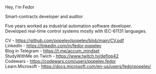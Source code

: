 Hey, I'm Fedor

Smart-contracts developer and auditor

Five years worked as industrial automation software developer.  
Developed real-time control systems mostly with IEC-61131 languages.

CV - https://github.com/popelev/popelev/blob/main/CV.pdf  
LinkedIn - https://linkedin.com/in/fedor-popelev  
Blog in Telegram - https://t.me/accum_mindset  
StudyWithMe on Twich - https://www.twitch.tv/deflop42  
Codewars - https://codewars.com/users/popelev.fedor  
Learn.Microsoft - https://docs.microsoft.com/en-us/users/fedorpopelev/  

